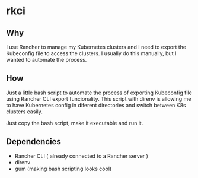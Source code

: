 # rkci

## Why

I use Rancher to manage my Kubernetes clusters and I need to export the Kubeconfig file to access the clusters. I usually do this manually, but I wanted to automate the process.

## How

Just a little bash script to automate the process of exporting Kubeconfig file using Rancher CLI  export funcionality. This script with direnv is allowing me to have Kubernetes config in diferent directories and switch between K8s clusters easily.

Just copy the bash script, make  it executable and run it. 

## Dependencies

- Rancher CLI ( already connected to a Rancher server )
- direnv
- gum (making bash scripting looks cool)